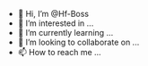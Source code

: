 - 👋 Hi, I’m @Hf-Boss
- 👀 I’m interested in ...
- 🌱 I’m currently learning ...
- 💞️ I’m looking to collaborate on ...
- 📫 How to reach me ...

<!---
Hf-Boss/Hf-Boss is a ✨ special ✨ repository because its `README.md` (this file) appears on your GitHub profile.
You can click the Preview link to take a look at your changes.
--->
